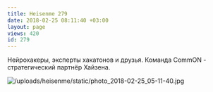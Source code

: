```yaml
---
title: Heisenme 279
date: 2018-02-25 08:11:40 +03:00
layout: page
views: 420
id: 279
---
```


Нейрохакеры, эксперты хакатонов и друзья. Команда CommON - стратегический партнёр Хайзена.



![/uploads/heisenme/static/photo_2018-02-25_05-11-40.jpg](/uploads/heisenme/static/photo_2018-02-25_05-11-40.jpg)

